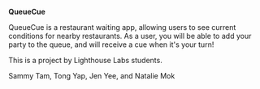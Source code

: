 **QueueCue**

QueueCue is a restaurant waiting app, allowing users to see current conditions for nearby restaurants. As a user, you will be able to add your party to the queue, and will receive a cue when it's your turn!

This is a project by Lighthouse Labs students. 

Sammy Tam, Tong Yap, Jen Yee, and Natalie Mok

